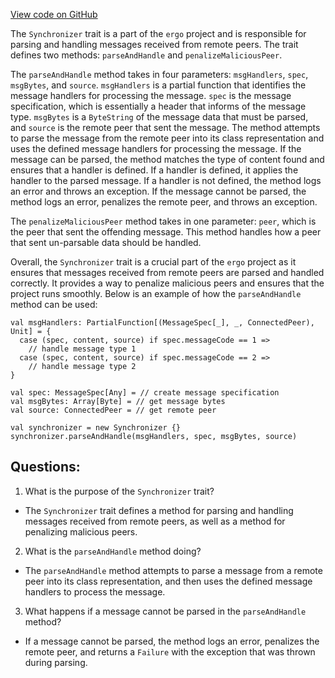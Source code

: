 [View code on GitHub](https://github.com/ergoplatform/ergo/src/main/scala/scorex/core/network/Synchronizer.scala)

The `Synchronizer` trait is a part of the `ergo` project and is responsible for parsing and handling messages received from remote peers. The trait defines two methods: `parseAndHandle` and `penalizeMaliciousPeer`.

The `parseAndHandle` method takes in four parameters: `msgHandlers`, `spec`, `msgBytes`, and `source`. `msgHandlers` is a partial function that identifies the message handlers for processing the message. `spec` is the message specification, which is essentially a header that informs of the message type. `msgBytes` is a `ByteString` of the message data that must be parsed, and `source` is the remote peer that sent the message. The method attempts to parse the message from the remote peer into its class representation and uses the defined message handlers for processing the message. If the message can be parsed, the method matches the type of content found and ensures that a handler is defined. If a handler is defined, it applies the handler to the parsed message. If a handler is not defined, the method logs an error and throws an exception. If the message cannot be parsed, the method logs an error, penalizes the remote peer, and throws an exception.

The `penalizeMaliciousPeer` method takes in one parameter: `peer`, which is the peer that sent the offending message. This method handles how a peer that sent un-parsable data should be handled.

Overall, the `Synchronizer` trait is a crucial part of the `ergo` project as it ensures that messages received from remote peers are parsed and handled correctly. It provides a way to penalize malicious peers and ensures that the project runs smoothly. Below is an example of how the `parseAndHandle` method can be used:

```
val msgHandlers: PartialFunction[(MessageSpec[_], _, ConnectedPeer), Unit] = {
  case (spec, content, source) if spec.messageCode == 1 =>
    // handle message type 1
  case (spec, content, source) if spec.messageCode == 2 =>
    // handle message type 2
}

val spec: MessageSpec[Any] = // create message specification
val msgBytes: Array[Byte] = // get message bytes
val source: ConnectedPeer = // get remote peer

val synchronizer = new Synchronizer {}
synchronizer.parseAndHandle(msgHandlers, spec, msgBytes, source)
```
## Questions: 
 1. What is the purpose of the `Synchronizer` trait?
- The `Synchronizer` trait defines a method for parsing and handling messages received from remote peers, as well as a method for penalizing malicious peers.

2. What is the `parseAndHandle` method doing?
- The `parseAndHandle` method attempts to parse a message from a remote peer into its class representation, and then uses the defined message handlers to process the message.

3. What happens if a message cannot be parsed in the `parseAndHandle` method?
- If a message cannot be parsed, the method logs an error, penalizes the remote peer, and returns a `Failure` with the exception that was thrown during parsing.